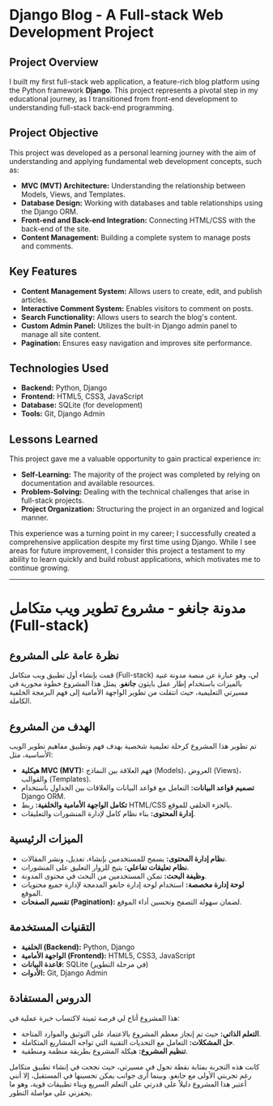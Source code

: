 # Django Blog - A Full-stack Web Development Project

## Project Overview
I built my first full-stack web application, a feature-rich blog platform using the Python framework **Django**. This project represents a pivotal step in my educational journey, as I transitioned from front-end development to understanding full-stack back-end programming.

## Project Objective
This project was developed as a personal learning journey with the aim of understanding and applying fundamental web development concepts, such as:
- **MVC (MVT) Architecture:** Understanding the relationship between Models, Views, and Templates.
- **Database Design:** Working with databases and table relationships using the Django ORM.
- **Front-end and Back-end Integration:** Connecting HTML/CSS with the back-end of the site.
- **Content Management:** Building a complete system to manage posts and comments.

## Key Features
- **Content Management System:** Allows users to create, edit, and publish articles.
- **Interactive Comment System:** Enables visitors to comment on posts.
- **Search Functionality:** Allows users to search the blog's content.
- **Custom Admin Panel:** Utilizes the built-in Django admin panel to manage all site content.
- **Pagination:** Ensures easy navigation and improves site performance.

## Technologies Used
- **Backend:** Python, Django
- **Frontend:** HTML5, CSS3, JavaScript
- **Database:** SQLite (for development)
- **Tools:** Git, Django Admin

## Lessons Learned
This project gave me a valuable opportunity to gain practical experience in:
- **Self-Learning:** The majority of the project was completed by relying on documentation and available resources.
- **Problem-Solving:** Dealing with the technical challenges that arise in full-stack projects.
- **Project Organization:** Structuring the project in an organized and logical manner.

This experience was a turning point in my career; I successfully created a comprehensive application despite my first time using Django. While I see areas for future improvement, I consider this project a testament to my ability to learn quickly and build robust applications, which motivates me to continue growing.

---

# مدونة جانغو - مشروع تطوير ويب متكامل (Full-stack)

## نظرة عامة على المشروع
قمت بإنشاء أول تطبيق ويب متكامل (Full-stack) لي، وهو عبارة عن منصة مدونة غنية بالميزات باستخدام إطار عمل بايثون **جانغو**. يمثل هذا المشروع خطوة محورية في مسيرتي التعليمية، حيث انتقلت من تطوير الواجهة الأمامية إلى فهم البرمجة الخلفية الكاملة.

## الهدف من المشروع
تم تطوير هذا المشروع كرحلة تعليمية شخصية بهدف فهم وتطبيق مفاهيم تطوير الويب الأساسية، مثل:
- **هيكلية MVC (MVT):** فهم العلاقة بين النماذج (Models)، العروض (Views)، والقوالب (Templates).
- **تصميم قواعد البيانات:** التعامل مع قواعد البيانات والعلاقات بين الجداول باستخدام Django ORM.
- **تكامل الواجهة الأمامية والخلفية:** ربط HTML/CSS بالجزء الخلفي للموقع.
- **إدارة المحتوى:** بناء نظام كامل لإدارة المنشورات والتعليقات.

## الميزات الرئيسية
- **نظام إدارة المحتوى:** يسمح للمستخدمين بإنشاء، تعديل، ونشر المقالات.
- **نظام تعليقات تفاعلي:** يتيح للزوار التعليق على المنشورات.
- **وظيفة البحث:** تمكن المستخدمين من البحث في محتوى المدونة.
- **لوحة إدارة مخصصة:** استخدام لوحة إدارة جانغو المدمجة لإدارة جميع محتويات الموقع.
- **تقسيم الصفحات (Pagination):** لضمان سهولة التصفح وتحسين أداء الموقع.

## التقنيات المستخدمة
- **الخلفية (Backend):** Python, Django
- **الواجهة الأمامية (Frontend):** HTML5, CSS3, JavaScript
- **قاعدة البيانات:** SQLite (في مرحلة التطوير)
- **الأدوات:** Git, Django Admin

## الدروس المستفادة
هذا المشروع أتاح لي فرصة ثمينة لاكتساب خبرة عملية في:
- **التعلم الذاتي:** حيث تم إنجاز معظم المشروع بالاعتماد على التوثيق والموارد المتاحة.
- **حل المشكلات:** التعامل مع التحديات التقنية التي تواجه المشاريع المتكاملة.
- **تنظيم المشروع:** هيكلة المشروع بطريقة منظمة ومنطقية.

كانت هذه التجربة بمثابة نقطة تحول في مسيرتي، حيث نجحت في إنشاء تطبيق متكامل رغم تجربتي الأولى مع جانغو. وبينما أرى جوانب يمكن تحسينها في المستقبل، إلا أنني أعتبر هذا المشروع دليلاً على قدرتي على التعلم السريع وبناء تطبيقات قوية، وهو ما يحفزني على مواصلة التطور.
